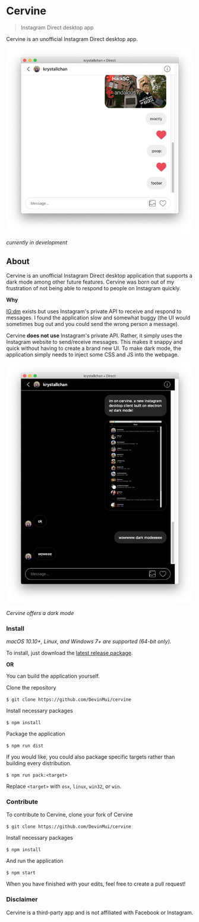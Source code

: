# Cervine

> Instagram Direct desktop app

Cervine is an unofficial Instagram Direct desktop app.

![cervine screenshot](./media/screenshot.png)

_currently in development_

## About

Cervine is an unofficial Instagram Direct desktop application that supports a dark mode among other future features. Cervine was born out of my frustration of not being able to respond to people on Instagram quickly.

**Why**

[IG:dm](https://igdm.me/) exists but uses Instagram's private API to receive and respond to messages. I found the application slow and somewhat buggy (the UI would sometimes bug out and you could send the wrong person a message).

Cervine **does not use** Instagram's private API. Rather, it simply uses the Instagram website to send/receive messages. This makes it snappy and quick without having to create a brand new UI. To make dark mode, the application simply needs to inject some CSS and JS into the webpage.

![dark mode](./media/dark.png)

_Cervine offers a dark mode_

### Install

_macOS 10.10+, Linux, and Windows 7+ are supported (64-bit only)._

To install, just download the [latest release package](https://github.com/DevinMui/cervine/releases/).

**OR**

You can build the application yourself.

Clone the repository

`$ git clone https://github.com/DevinMui/cervine`

Install necessary packages

`$ npm install`

Package the application

`$ npm run dist`

If you would like, you could also package specific targets rather than building every distribution.

`$ npm run pack:<target>`

Replace `<target>` with `osx`, `linux`, `win32`, or `win`.

### Contribute

To contribute to Cervine, clone your fork of Cervine

`$ git clone https://github.com/DevinMui/cervine`

Install necessary packages

`$ npm install`

And run the application

`$ npm start`

When you have finished with your edits, feel free to create a pull request!

### Disclaimer

Cervine is a third-party app and is not affiliated with Facebook or Instagram.
